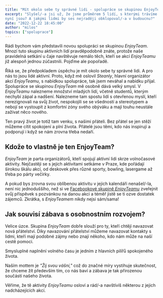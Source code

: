 ```yaml
---
title: "Mít okolo sebe ty správné lidi - spolupráce se skupinou EnjoyTeam"
excerpt: "Slyšel/-a jsi už, že jsme průměrem 5 lidí, s kterými trávíme nejvíce svého času? Kteří lidé to pro tebe právě
nyní jsou? A jakými lidmi by ses nejraději obklopoval/-a v budoucnu?"
date: "2022-12-22 18:45:00"
author: "milos"
topics: ["spoluprace"]
---
```


Rádi bychom vám představili novou spolupráci se skupinou _EnjoyTeam_. Mnozí tuto skupinu aktivních lidí pravděpodobně
znáte, protože naše pravidelná setkání u čaje navštěvuje nemálo těch, kteří se akcí _EnjoyTeamu_ již alespoň jednou
zúčastnili. Pojďme ale popořadě.

Říká se, že předpokladem úspěchu je mít okolo sebe ty správné lidi. A pro nás to jsou lidé aktivní. Proto, když mě
oslovil _Steanly_, hlavní organizátor akcí _EnjoyTeamu_, s nabídkou spolupráce, tak jsem neváhal a nabídku přijal.
Spolupráce se skupinou _EnjoyTeam_ mě osobně dává velký smysl. V _EnjoyTeamu_ nalezneme množství mladých lidí, včetně
studentů, kterým nechybí zápal a nadšení. Nalezneme tam spostu lidí s otevřenou myslí, kteří nerezignovali na svůj
život, nespokojili se se všedností a stereotypem a nebojí se vystoupit z komfortní zóny svého obýváku a mají touhu
neustále zažívat něco nového.

Ten pravý život je totiž tam venku, s našimi přáteli. Bez přátel se jen stěží můžeme cítit spokojení a plní života.
Přátelé jsou těmi, kdo nás inspirují a podporují i když se nám zrovna třeba nedaří.

## Kdože to vlastně je ten EnjoyTeam?

_EnjoyTeam_ je parta organizátorů, kteří spojují aktivní lidi skrze volnočasové aktivity. Nejčastěji se s jejich
aktivitami setkáme v Praze, kde pořádají širokou škálu akcí, od deskovek přes různé sporty, bowling, lasergame až třeba
po párty večírky.

A pokud bys zrovna svou oblíbenou aktivitu v jejich kalendáři nenašel/-la, není nic jednoduššího, než si ve [Facebookové
skupině _EnjoyTeamu_](https://www.facebook.com/groups/727883977279628) zveřejnit svůj příspěvek s pozvánkou na danou akci a téměř jistě se ti ozve dostatek zájemců.
Zkrátka, s _EnjoyTeamem_ nikdy nejsi sám/sama!

## Jak souvisí zábava s osobnostním rozvojem?

Velice úzce. Skupina _EnjoyTeam_ dobře slouží pro ty, kteří chtějí navazovat nová přátelství. Díky navazování přátelství
můžeme navazovat kontakty s lidmi, kteří mají podobné zájmy nebo znají někoho, kdo nám může na naší cestě pomoci.

Smysluplné naplnění volného času je jedním z hlavních pilířů spokojeného života.

Naším mottem je _"Žij svou vášní,"_ což do značné míry vystihuje skutečnost, že chceme žít především tím, co nás baví a
zábava je tak přirozenou součástí našeho života.

Věříme, že tě aktivity _EnjoyTeamu_ osloví a rád/-a navštívíš některou z jejich nadcházejících akcí.

